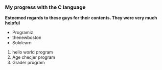 ### My progress with the C language <br>
**Esteemed regards to these guys for their contents. They were very much helpful**
* Programiz
* thenewboston
* Sololearn

1. hello world program
2. Age checjer program
3. Grader program
